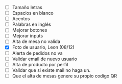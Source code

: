 
- [ ] Tamaño letras
- [ ] Espacios en blanco
- [ ] Acentos
- [ ] Palabras en inglés
- [ ] Mejorar botones
- [ ] Mejorar inputs
- [ ] Alta de mesa no valida
- [x] Foto de usuario, Leon (08/12)
- [ ] Alerta de pedidos no va
- [ ] Validar email de nuevo usuario
- [ ] Alta de producto por perfil
- [ ] Validar que si existe mail no haga un.
- [ ] Que el alta de mesas genere su propio codigo QR
